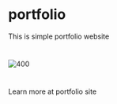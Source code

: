 # portfolio
This is simple portfolio website
#
![400](https://github.com/mdshahadothosen2001/portfolio/blob/main/DB/portfolio.PNG)
#
Learn more at portfolio site
